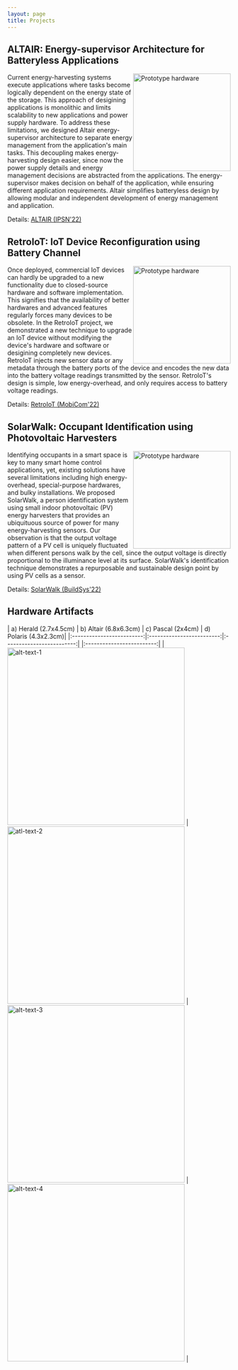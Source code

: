 ```yaml
---
layout: page
title: Projects
---
```


## ALTAIR: Energy-supervisor Architecture for Batteryless Applications


<img src="../assets/img/altair_pcb.png"
     alt="Prototype hardware"
     width="220"
     style="float: right;" />

Current energy-harvesting systems execute applications where tasks become logically dependent on the energy state of the storage. This approach of desigining applications is monolithic and limits scalability to new applications and power supply hardware. To address these limitations, we designed Altair energy-supervisor architecture to separate energy management from the application's main tasks. This decoupling makes energy-harvesting design easier, since now the power supply details and energy management decisions are abstracted from the applications. The energy-supervisor makes decision on behalf of the application, while ensuring different application requirements. Altair simplifies batteryless design by allowing modular and independent development of energy management and application.

Details: [ALTAIR (IPSN'22)]({{'/'|relative_url}}assets/papers/Paper1_saoda21altair.pdf)

## RetroIoT: IoT Device Reconfiguration using Battery Channel


<img src="../assets/img/retroiot.png"
     alt="Prototype hardware"
     width="220"
     style="float: right;" />

Once deployed, commercial IoT devices can hardly be upgraded to a new functionality due to closed-source hardware and software implementation. This signifies that the availability of better hardwares and advanced features regularly forces many devices to be obsolete. In the RetroIoT project, we demonstrated a new technique to upgrade an IoT device without modifying the device's hardware and software or desigining completely new devices. RetroIoT injects new sensor data or any metadata through the battery ports of the device and encodes the new data into the battery voltage readings transmitted by the sensor. RetroIoT's design is simple, low energy-overhead, and only requires access to battery voltage readings.

Details: [RetroIoT (MobiCom'22)]({{'/'|relative_url}}assets/papers/Paper2_saoda22retroiot.pdf)

## SolarWalk: Occupant Identification using Photovoltaic Harvesters

<img src="../assets/img/solarwalk.png"
     alt="Prototype hardware"
     width="220"
     style="float: right;" />

Identifying occupants in a smart space is key to many smart home control applications, yet, existing solutions have several limitations including high energy-overhead, special-purpose hardwares, and bulky installations. We proposed SolarWalk, a person identification system using small indoor photovoltaic (PV) energy harvesters that provides an ubiquituous source of power for many energy-harvesting sensors. Our observation is that the output voltage pattern of a PV cell is uniquely fluctuated when different persons walk by the cell, since the output voltage is directly proportional to the illuminance level at its surface. SolarWalk's identification technique demonstrates a repurposable and sustainable design point by using PV cells as a sensor.

Details: [SolarWalk (BuildSys'22)]({{'/'|relative_url}}assets/papers/Paper3_saoda22solarwalk.pdf)

## Hardware Artifacts


<!-- <p align="center">
     <img src="../assets/img/herald_pcb.jpg" width="100"/>
     <img src="../assets/img/altair_pcb.png" width="100"/>
     <img src="../assets/img/pascal.png" width="100" />
     <img src="../assets/img/digital_pcb.png" width="100"/>
</p> -->



| a) Herald (2.7x4.5cm) | b) Altair (6.8x6.3cm) | c) Pascal (2x4cm) | d) Polaris (4.3x2.3cm)|
|:-------------------------:|:-------------------------:|:-------------------------:| |:-------------------------:|
|<img width="400" alt="alt-text-1" src="../assets/img/herald_pcb.jpg"> |  <img width="400" alt="atl-text-2" src="../assets/img/altair_pcb.png"> |<img width="400" alt="alt-text-3" src="../assets/img/pascal.png">  | <img width="400" alt="alt-text-4" src="../assets/img/digital_pcb.png"> |
